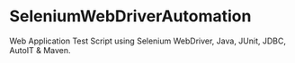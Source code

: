 # SeleniumWebDriverAutomation
Web Application Test Script using Selenium WebDriver, Java, JUnit, JDBC, AutoIT &amp; Maven. 
  
 
 
